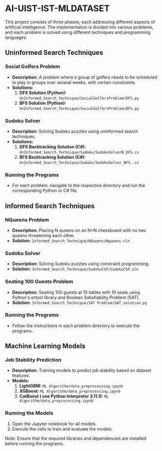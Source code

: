 # AI-UIST-IST-MLDATASET

This project consists of three phases, each addressing different aspects of artificial intelligence. The implementation is divided into various problems, and each problem is solved using different techniques and programming languages.

## Uninformed Search Techniques

### Social Golfers Problem
- **Description:** A problem where a group of golfers needs to be scheduled to play in groups over several weeks, with certain constraints.
- **Solutions:**
  1. **DFS Solution (Python):** `UnInformed_Search_Technique/SocialGolfersProblem/DFS.py`
  2. **BFS Solution (Python):** `UnInformed_Search_Technique/SocialGolfersProblem/BFS.py`

### Sudoku Solver
- **Description:** Solving Sudoku puzzles using uninformed search techniques.
- **Solutions:**
  1. **DFS Backtracking Solution (C#):** `UnInformed_Search_Technique/Sudoku/SudokuSolverB_DFS.cs`
  2. **BFS Backtracking Solution (C#):** `UnInformed_Search_Technique/Sudoku/SudokuSolver_BFS..cs`

### Running the Programs
- For each problem, navigate to the respective directory and run the corresponding Python or C# file.

## Informed Search Techniques

### NQueens Problem
- **Description:** Placing N queens on an N×N chessboard with no two queens threatening each other.
- **Solution:** `Informed_Search_Technique/NQueens/Nqueens.sln`

### Sudoku Solver
- **Description:** Solving Sudoku puzzles using constraint programming.
- **Solution:** `Informed_Search_Technique/SudokuCSP/SudokuCSP.sln`

### Seating 100 Guests Problem
- **Description:** Seating 100 guests at 10 tables with 10 seats using Python's ortool library and Boolean Satisfiability Problem (SAT).
- **Solution:** `Informed_Search_Technique/SAT Problem/SAT_solution.py`

### Running the Programs
- Follow the instructions in each problem directory to execute the programs.

## Machine Learning Models

### Job Stability Prediction
- **Description:** Training models to predict job stability based on dataset features.
- **Models:**
  1. **LightGBM:** `ML Algorithm/data_preprocessing.ipynb`
  2. **XGBoost:** `ML Algorithm/data_preprocessing.ipynb`
  3. **CatBoost ( use Python Interpreter 3.11.1):** `ML Algorithm/data_preprocessing.ipynb`



### Running the Models
1. Open the Jupyter notebook for all models.
2. Execute the cells to train and evaluate the models.

Note: Ensure that the required libraries and dependencies are installed before running the programs. 

